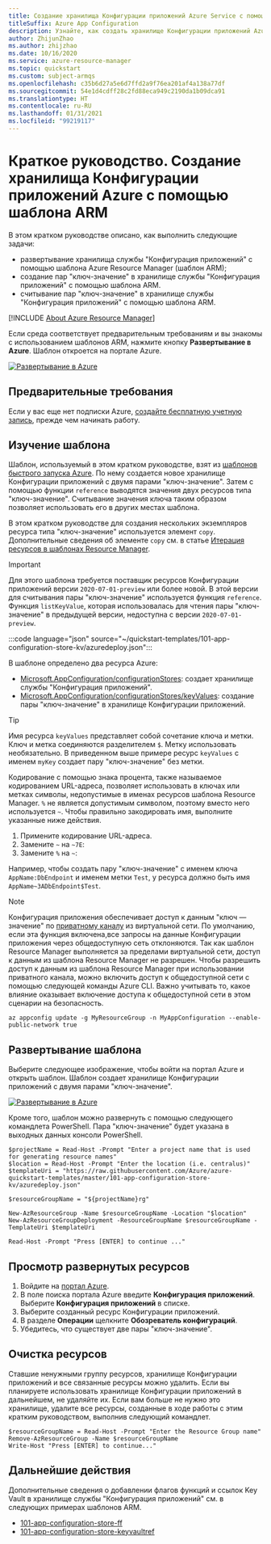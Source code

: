 ```yaml
---
title: Создание хранилища Конфигурации приложений Azure Service с помощью шаблона Azure Resource Manager
titleSuffix: Azure App Configuration
description: Узнайте, как создать хранилище Конфигурации приложений Azure Service с помощью шаблона Azure Resource Manager (ARM).
author: ZhijunZhao
ms.author: zhijzhao
ms.date: 10/16/2020
ms.service: azure-resource-manager
ms.topic: quickstart
ms.custom: subject-armqs
ms.openlocfilehash: c35b6d27a5e6d7ffd2a9f76ea201af4a138a77df
ms.sourcegitcommit: 54e1d4cdff28c2fd88eca949c2190da1b09dca91
ms.translationtype: HT
ms.contentlocale: ru-RU
ms.lasthandoff: 01/31/2021
ms.locfileid: "99219117"
---
```

# <a name="quickstart-create-an-azure-app-configuration-store-by-using-an-arm-template"></a>Краткое руководство. Создание хранилища Конфигурации приложений Azure с помощью шаблона ARM

В этом кратком руководстве описано, как выполнить следующие задачи:

- развертывание хранилища службы "Конфигурация приложений" с помощью шаблона Azure Resource Manager (шаблон ARM);
- создание пар "ключ-значение" в хранилище службы "Конфигурация приложений" с помощью шаблона ARM.
- считывание пар "ключ-значение" в хранилище службы "Конфигурация приложений" с помощью шаблона ARM.

[!INCLUDE [About Azure Resource Manager](../../includes/resource-manager-quickstart-introduction.md)]

Если среда соответствует предварительным требованиям и вы знакомы с использованием шаблонов ARM, нажмите кнопку **Развертывание в Azure**. Шаблон откроется на портале Azure.

[![Развертывание в Azure](../media/template-deployments/deploy-to-azure.svg)](https://portal.azure.com/#create/Microsoft.Template/uri/https%3A%2F%2Fraw.githubusercontent.com%2FAzure%2Fazure-quickstart-templates%2Fmaster%2F101-app-configuration-store-kv%2Fazuredeploy.json)

## <a name="prerequisites"></a>Предварительные требования

Если у вас еще нет подписки Azure, [создайте бесплатную учетную запись](https://azure.microsoft.com/free/?WT.mc_id=A261C142F), прежде чем начинать работу.

## <a name="review-the-template"></a>Изучение шаблона

Шаблон, используемый в этом кратком руководстве, взят из [шаблонов быстрого запуска Azure](https://azure.microsoft.com/resources/templates/101-app-configuration-store-kv/). По нему создается новое хранилище Конфигурации приложений с двумя парами "ключ-значение". Затем с помощью функции `reference` выводятся значения двух ресурсов типа "ключ-значение". Считывание значения ключа таким образом позволяет использовать его в других местах шаблона.

В этом кратком руководстве для создания нескольких экземпляров ресурса типа "ключ-значение" используется элемент `copy`. Дополнительные сведения об элементе `copy` см. в статье [Итерация ресурсов в шаблонах Resource Manager](../azure-resource-manager/templates/copy-resources.md).

> [!IMPORTANT]
> Для этого шаблона требуется поставщик ресурсов Конфигурации приложений версии `2020-07-01-preview` или более новой. В этой версии для считывания пары "ключ-значение" используется функция `reference`. Функция `listKeyValue`, которая использовалась для чтения пары "ключ-значение" в предыдущей версии, недоступна с версии `2020-07-01-preview`.

:::code language="json" source="~/quickstart-templates/101-app-configuration-store-kv/azuredeploy.json":::

В шаблоне определено два ресурса Azure:

- [Microsoft.AppConfiguration/configurationStores](/azure/templates/microsoft.appconfiguration/2020-07-01-preview/configurationstores): создает хранилище службы "Конфигурация приложений".
- [Microsoft.AppConfiguration/configurationStores/keyValues](/azure/templates/microsoft.appconfiguration/2020-07-01-preview/configurationstores/keyvalues): создание пары "ключ-значение" в хранилище Конфигурации приложений.

> [!TIP]
> Имя ресурса `keyValues` представляет собой сочетание ключа и метки. Ключ и метка соединяются разделителем `$`. Метку использовать необязательно. В приведенном выше примере ресурс `keyValues` с именем `myKey` создает пару "ключ-значение" без метки.
>
> Кодирование с помощью знака процента, также называемое кодированием URL-адреса, позволяет использовать в ключах или метках символы, недопустимые в именах ресурсов шаблона Resource Manager. `%` не является допустимым символом, поэтому вместо него используется `~`. Чтобы правильно закодировать имя, выполните указанные ниже действия.
>
> 1. Примените кодирование URL-адреса.
> 2. Замените `~` на `~7E`:
> 3. Замените `%` на `~`:
>
> Например, чтобы создать пару "ключ-значение" с именем ключа `AppName:DbEndpoint` и именем метки `Test`, у ресурса должно быть имя `AppName~3ADbEndpoint$Test`.

> [!NOTE]
> Конфигурация приложения обеспечивает доступ к данным "ключ — значение" по [приватному каналу](concept-private-endpoint.md) из виртуальной сети. По умолчанию, если эта функция включена,все запросы на данные Конфигурации приложения через общедоступную сеть отклоняются. Так как шаблон Resource Manager выполняется за пределами виртуальной сети, доступ к данным из шаблона Resource Manager не разрешен. Чтобы разрешить доступ к данным из шаблона Resource Manager при использовании приватного канала, можно включить доступ к общедоступной сети с помощью следующей команды Azure CLI. Важно учитывать то, какое влияние оказывает включение доступа к общедоступной сети в этом сценарии на безопасность.
>
> ```azurecli-interactive
> az appconfig update -g MyResourceGroup -n MyAppConfiguration --enable-public-network true
> ```

## <a name="deploy-the-template"></a>Развертывание шаблона

Выберите следующее изображение, чтобы войти на портал Azure и открыть шаблон. Шаблон создает хранилище Конфигурации приложений с двумя парами "ключ-значение".

[![Развертывание в Azure](../media/template-deployments/deploy-to-azure.svg)](https://portal.azure.com/#create/Microsoft.Template/uri/https%3A%2F%2Fraw.githubusercontent.com%2FAzure%2Fazure-quickstart-templates%2Fmaster%2F101-app-configuration-store-kv%2Fazuredeploy.json)

Кроме того, шаблон можно развернуть с помощью следующего командлета PowerShell. Пара "ключ-значение" будет указана в выходных данных консоли PowerShell.

```azurepowershell-interactive
$projectName = Read-Host -Prompt "Enter a project name that is used for generating resource names"
$location = Read-Host -Prompt "Enter the location (i.e. centralus)"
$templateUri = "https://raw.githubusercontent.com/Azure/azure-quickstart-templates/master/101-app-configuration-store-kv/azuredeploy.json"

$resourceGroupName = "${projectName}rg"

New-AzResourceGroup -Name $resourceGroupName -Location "$location"
New-AzResourceGroupDeployment -ResourceGroupName $resourceGroupName -TemplateUri $templateUri

Read-Host -Prompt "Press [ENTER] to continue ..."
```

## <a name="review-deployed-resources"></a>Просмотр развернутых ресурсов

1. Войдите на [портал Azure](https://portal.azure.com).
1. В поле поиска портала Azure введите **Конфигурация приложений**. Выберите **Конфигурация приложений** в списке.
1. Выберите созданный ресурс Конфигурации приложений.
1. В разделе **Операции** щелкните **Обозреватель конфигураций**.
1. Убедитесь, что существует две пары "ключ-значение".

## <a name="clean-up-resources"></a>Очистка ресурсов

Ставшие ненужными группу ресурсов, хранилище Конфигурации приложений и все связанные ресурсы можно удалить. Если вы планируете использовать хранилище Конфигурации приложений в дальнейшем, не удаляйте их. Если вам больше не нужно это хранилище, удалите все ресурсы, созданные в ходе работы с этим кратким руководством, выполнив следующий командлет.

```azurepowershell-interactive
$resourceGroupName = Read-Host -Prompt "Enter the Resource Group name"
Remove-AzResourceGroup -Name $resourceGroupName
Write-Host "Press [ENTER] to continue..."
```

## <a name="next-steps"></a>Дальнейшие действия

Дополнительные сведения о добавлении флагов функций и ссылок Key Vault в хранилище службы "Конфигурация приложений" см. в следующих примерах шаблонов ARM.

- [101-app-configuration-store-ff](https://github.com/Azure/azure-quickstart-templates/tree/master/101-app-configuration-store-ff)
- [101-app-configuration-store-keyvaultref](https://github.com/Azure/azure-quickstart-templates/tree/master/101-app-configuration-store-keyvaultref)